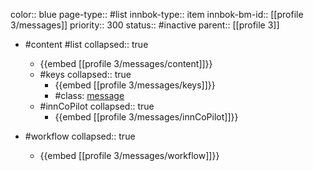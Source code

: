 color:: blue
page-type:: #list
innbok-type:: item
innbok-bm-id:: [[profile 3/messages]]
priority:: 300
status:: #inactive
parent:: [[profile 3]]

- #content #list
  collapsed:: true
	- {{embed [[profile 3/messages/content]]}}
  - #keys
    collapsed:: true
	  - {{embed [[profile 3/messages/keys]]}}
	  - #class: [message](https://go.innbok.com/#/page/innBoK%2Fclass%2Fmessage)
  - #innCoPilot
    collapsed:: true
	  - {{embed [[profile 3/messages/innCoPilot]]}}

- #workflow
  collapsed:: true
	- {{embed [[profile 3/messages/workflow]]}}


